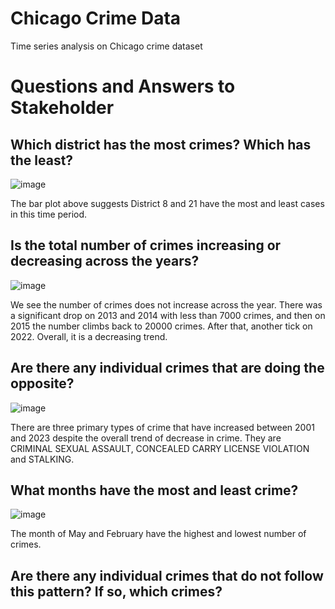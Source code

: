 # Chicago Crime Data
 Time series analysis on Chicago crime dataset

# Questions and Answers to Stakeholder

## Which district has the most crimes? Which has the least?

![image](https://github.com/hawkeyedatatsai/Chicago-Crime-Data/assets/126204698/5d850d75-a5a6-4d9d-89b5-d68b41af9c03)

The bar plot above suggests District 8 and 21 have the most and least cases in this time period.

## Is the total number of crimes increasing or decreasing across the years?

![image](https://github.com/hawkeyedatatsai/Chicago-Crime-Data/assets/126204698/816eb7dc-4887-4c99-9746-3e0525cdd145)

We see the number of crimes does not increase across the year. There was a significant drop on 2013 and 2014 with less than 7000 crimes, and then on 2015 the number climbs back to 20000 crimes. After that, another tick on 2022. Overall, it is a decreasing trend.

## Are there any individual crimes that are doing the opposite?

![image](https://github.com/hawkeyedatatsai/Chicago-Crime-Data/assets/126204698/9ba0ade4-893f-49b5-8cf4-e15d17015eca)

There are three primary types of crime that have increased between 2001 and 2023 despite the overall trend of decrease in crime. They are CRIMINAL SEXUAL ASSAULT, CONCEALED CARRY LICENSE VIOLATION and STALKING.

## What months have the most and least crime?

![image](https://github.com/hawkeyedatatsai/Chicago-Crime-Data/assets/126204698/f62d6523-fe47-46c9-b0b9-3401ec8ef16f)

The month of May and February have the highest and lowest number of crimes.

## Are there any individual crimes that do not follow this pattern? If so, which crimes?

